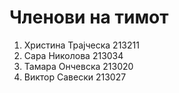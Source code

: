 # Членови на тимот
1. Христина Трајческа 213211
2. Сара Николова 213034
3. Тамара Ончевска 213020
4. Виктор Савески 213027

